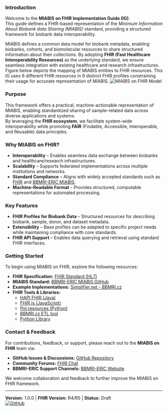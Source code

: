 ### Introduction
Welcome to the **MIABIS on FHIR Implementation Guide (IG)**.  
This guide defines a FHIR-based representation of the *Minimum Information About BIobank data Sharing (MIABIS)* standard, providing a structured framework for biobank data interoperability.

MIABIS defines a common data model for biobank metadata, enabling biobanks, cohorts, and biomolecular resources to share structured information about their collections. By adopting **FHIR (Fast Healthcare Interoperability Resources)** as the underlying standard, we ensure seamless integration with existing healthcare and research infrastructures.
Figure below depicts the mapping of MIABIS entities to FHIR resources. This IG uses 6 different FHIR resources in 9 distinct FHIR profiles constraining their usage for accurate representation of MIABIS.
![MIABIS on FHIR Model](miabis_to_fhir_mapping.png)
### Purpose
This framework offers a practical, machine-actionable representation of MIABIS, enabling standardized sharing of sample-related data across diverse applications and systems.  
By leveraging the **FHIR ecosystem**, we facilitate system-wide interoperability while promoting **FAIR** (Findable, Accessible, Interoperable, and Reusable) data principles.

### Why MIABIS on FHIR?
- **Interoperability** – Enables seamless data exchange between biobanks and healthcare/research infrastructures.
- **Scalability** – Supports federated implementations across multiple institutions and networks.
- **Standard Compliance** – Aligns with widely accepted standards such as [FHIR](https://hl7.org/fhir/) and [BBMRI-ERIC MIABIS](https://github.com/BBMRI-ERIC/miabis).
- **Machine-Readable Format** – Provides structured, computable representations for automated processing.

### Key Features
- **FHIR Profiles for Biobank Data** – Structured resources for describing biobank, sample, donor, and dataset metadata.
- **Extensibility** – Base profiles can be adapted to specific project needs while maintaining compliance with core standards.
- **FHIR API Support** – Enables data querying and retrieval using standard FHIR interfaces.

### Getting Started
To begin using MIABIS on FHIR, explore the following resources:
- **FHIR Specification:** [FHIR Standard (HL7)](https://hl7.org/fhir/)
- **MIABIS Standard:** [BBMRI-ERIC MIABIS GitHub](https://github.com/BBMRI-ERIC/miabis)
- **Example Implementations:** [Simplifier.net - BBMRI.cz](https://simplifier.net/BBMRI.cz)
- **FHIR Tools & Libraries:**
    - [HAPI FHIR (Java)](https://hapifhir.io/)
    - [FHIR.js (JavaScript)](https://github.com/FHIR/fhir.js)
    - [fhir.resources (Python)](https://github.com/nazrulworld/fhir.resources)
    - [BBMRI.cz ETL tool](https://github.com/BBMRI-cz/fhir-module)
    - [Python Library](https://pypi.org/project/MIABIS-on-FHIR)

### Contact & Feedback
For contributions, feedback, or support, please reach out to the **MIABIS on FHIR** team via:
- **GitHub Issues & Discussions:** [GitHub Repository](https://github.com/BBMRI-cz/miabis-on-fhir)
- **Community Forums:** [FHIR Chat](https://chat.fhir.org/)
- **BBMRI-ERIC Support Channels:** [BBMRI-ERIC Website](https://www.bbmri-eric.eu/)

We welcome collaboration and feedback to further improve the MIABIS on FHIR framework.

---  
**Version:** 1.0.0 | **FHIR Version:** R4/R5 | **Status:** Draft  
[![GitHub](https://img.shields.io/badge/GitHub-MIABIS--on--FHIR-blue?logo=github)](https://github.com/BBMRI-cz/miabis-on-fhir)

